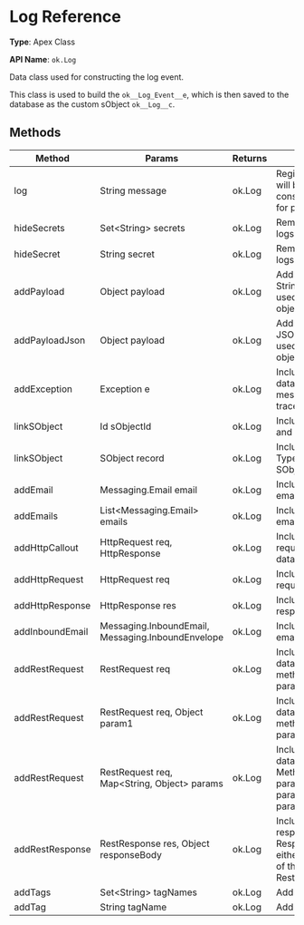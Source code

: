 # Log Reference

**Type**: Apex Class

**API Name**: `ok.Log`

Data class used for constructing the log event.

This class is used to build the `ok__Log_Event__e`, which is then saved to the database as the custom sObject `ok__Log__c`.

## Methods

| Method          | Params                                            | Returns | Description                                                                                                         |
| --------------- | ------------------------------------------------- | ------- | ------------------------------------------------------------------------------------------------------------------- |
| log             | String message                                    | ok.Log  | Registers the log. Log will be printed to console and prepared for publishing.                                      |
| hideSecrets     | Set<String\> secrets                              | ok.Log  | Removes secrets from logs.                                                                                          |
| hideSecret      | String secret                                     | ok.Log  | Removes secret from logs.                                                                                           |
| addPayload      | Object payload                                    | ok.Log  | Add data. String.valueOf will be used to stringify the object.                                                      |
| addPayloadJson  | Object payload                                    | ok.Log  | Add data. JSON.serialize will be used to serialize the object.                                                      |
| addException    | Exception e                                       | ok.Log  | Includes exception data, exception message and stack trace.                                                         |
| linkSObject     | Id sObjectId                                      | ok.Log  | Includes SObject ID and Type in the log.                                                                            |
| linkSObject     | SObject record                                    | ok.Log  | Includes SObject ID, Type and serialized SObject.                                                                   |
| addEmail        | Messaging.Email email                             | ok.Log  | Includes outbound email data.                                                                                       |
| addEmails       | List<Messaging.Email\> emails                     | ok.Log  | Includes outbound email data.                                                                                       |
| addHttpCallout  | HttpRequest req, HttpResponse                     | ok.Log  | Includes HTTP request and response data.                                                                            |
| addHttpRequest  | HttpRequest req                                   | ok.Log  | Includes HTTP request data.                                                                                         |
| addHttpResponse | HttpResponse res                                  | ok.Log  | Includes HTTP response data.                                                                                        |
| addInboundEmail | Messaging.InboundEmail, Messaging.InboundEnvelope | ok.Log  | Includes inbound email data.                                                                                        |
| addRestRequest  | RestRequest req                                   | ok.Log  | Includes REST request data. Use if the REST method is without parameters.                                           |
| addRestRequest  | RestRequest req, Object param1                    | ok.Log  | Includes REST request data. Use if the REST method has one parameter.                                               |
| addRestRequest  | RestRequest req, Map<String, Object> params       | ok.Log  | Includes REST request data. Use if the REST Method has multiple parameters. Map parameter values by parameter name. |
| addRestResponse | RestResponse res, Object responseBody             | ok.Log  | Includes REST response data. Response body is either the return value of the method or RestContext.response.        |
| addTags         | Set<String\> tagNames                             | ok.Log  | Add tags to a log.                                                                                                  |
| addTag          | String tagName                                    | ok.Log  | Add tag to a log.                                                                                                   |
